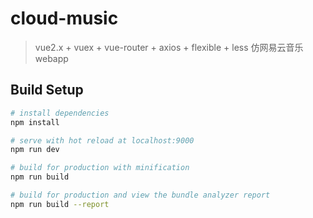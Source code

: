 # cloud-music

> vue2.x + vuex + vue-router + axios + flexible + less 仿网易云音乐webapp

## Build Setup

``` bash
# install dependencies
npm install

# serve with hot reload at localhost:9000
npm run dev

# build for production with minification
npm run build

# build for production and view the bundle analyzer report
npm run build --report
```

